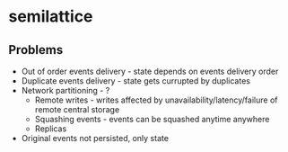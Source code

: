 # semilattice

## Problems

* Out of order events delivery - state depends on events delivery order
* Duplicate events delivery - state gets currupted by duplicates
* Network partitioning - ?
  * Remote writes - writes affected by unavailability/latency/failure of remote central storage
  * Squashing events - events can be squashed anytime anywhere
  * Replicas
* Original events not persisted, only state 
